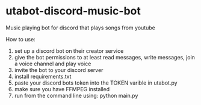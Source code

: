 # utabot-discord-music-bot
Music playing bot for discord that plays songs from youtube

How to use:

1. set up a discord bot on their creator service
2. give the bot permissions to at least read messages, write messages, join a voice channel and play voice
3. invite the bot to your discord server
4. install requirements.txt
5. paste your discord bots token into the TOKEN varible in utabot.py
7. make sure you have FFMPEG installed
6. run from the command line using: python main.py
